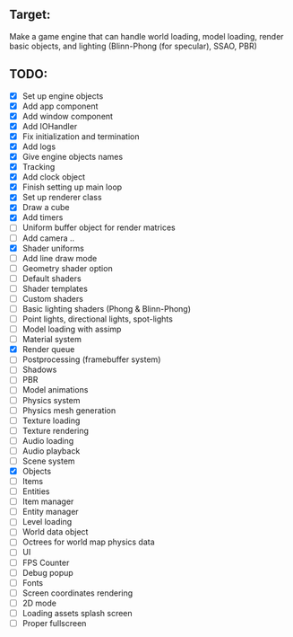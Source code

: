 ## Target:

Make a game engine that can handle world loading, model loading, render basic objects, and lighting (Blinn-Phong (for specular), SSAO, PBR)

## TODO:

- [X] Set up engine objects
- [X] Add app component
- [X] Add window component
- [X] Add IOHandler
- [X] Fix initialization and termination
- [X] Add logs
- [X] Give engine objects names
- [X] Tracking
- [X] Add clock object
- [X] Finish setting up main loop
- [X] Set up renderer class
- [X] Draw a cube
- [X] Add timers
- [ ] Uniform buffer object for render matrices
- [ ] Add camera ..
- [X] Shader uniforms
- [ ] Add line draw mode
- [ ] Geometry shader option
- [ ] Default shaders
- [ ] Shader templates
- [ ] Custom shaders
- [ ] Basic lighting shaders (Phong & Blinn-Phong)
- [ ] Point lights, directional lights, spot-lights
- [ ] Model loading with assimp
- [ ] Material system
- [X] Render queue
- [ ] Postprocessing (framebuffer system)
- [ ] Shadows
- [ ] PBR
- [ ] Model animations
- [ ] Physics system
- [ ] Physics mesh generation
- [ ] Texture loading
- [ ] Texture rendering
- [ ] Audio loading
- [ ] Audio playback
- [ ] Scene system
- [X] Objects
- [ ] Items
- [ ] Entities
- [ ] Item manager
- [ ] Entity manager
- [ ] Level loading
- [ ] World data object
- [ ] Octrees for world map physics data
- [ ] UI
- [ ] FPS Counter
- [ ] Debug popup
- [ ] Fonts
- [ ] Screen coordinates rendering
- [ ] 2D mode
- [ ] Loading assets splash screen
- [ ] Proper fullscreen
